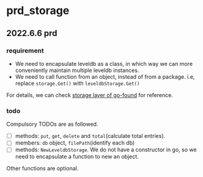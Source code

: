 # prd_storage

## 2022.6.6 prd

### requirement

- We need to encapsulate leveldb as a class, in which way we can more conveniently maintain multiple leveldb instances.
- We need to call function from an object, instead of from a package. i.e, replace `storage.Get()` with `leveldbStorage.Get()`

For details, we can check [storage layer of go-found](https://github.com/newpanjing/gofound/blob/main/searcher/storage/leveldb_storage.go) for reference.

### todo

Compulsory TODOs are as followed.

- [ ] methods: `put`, `get`, `delete` and `total`(calculate total entries).
- [ ] members: `db` object, `filePath`(identify each db)
- [ ] methods: `NewLeveldbStorage`. We do not have a constructor in go, so we need to encapsulate a function to new an object.

Other functions are optional.




